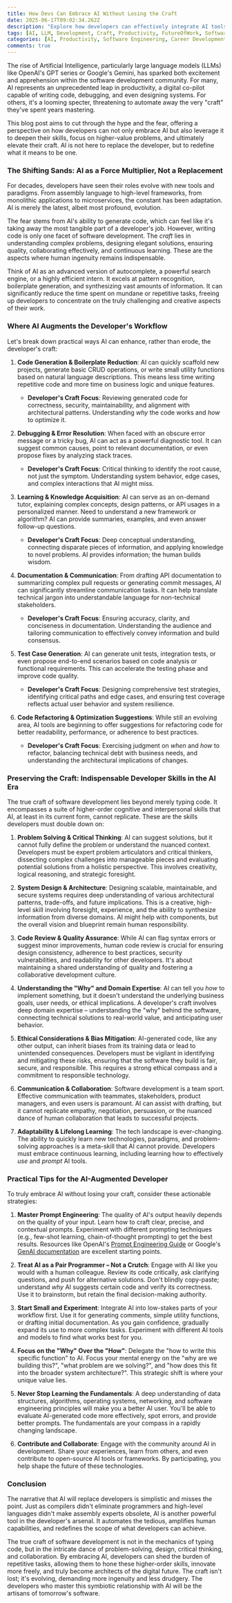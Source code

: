 ```yaml
---
title: How Devs Can Embrace AI Without Losing the Craft
date: 2025-06-17T09:02:34.262Z
description: "Explore how developers can effectively integrate AI tools into their workflow, enhancing productivity and problem-solving without diminishing the core skills and artistry that define software craftsmanship."
tags: [AI, LLM, Development, Craft, Productivity, FutureOfWork, SoftwareEngineering, Career]
categories: [AI, Productivity, Software Engineering, Career Development]
comments: true
---
```


The rise of Artificial Intelligence, particularly large language models (LLMs) like OpenAI's GPT series or Google's Gemini, has sparked both excitement and apprehension within the software development community. For many, AI represents an unprecedented leap in productivity, a digital co-pilot capable of writing code, debugging, and even designing systems. For others, it's a looming specter, threatening to automate away the very "craft" they've spent years mastering.

This blog post aims to cut through the hype and the fear, offering a perspective on how developers can not only embrace AI but also leverage it to deepen their skills, focus on higher-value problems, and ultimately elevate their craft. AI is not here to replace the developer, but to redefine what it means to be one.

### The Shifting Sands: AI as a Force Multiplier, Not a Replacement

For decades, developers have seen their roles evolve with new tools and paradigms. From assembly language to high-level frameworks, from monolithic applications to microservices, the constant has been adaptation. AI is merely the latest, albeit most profound, evolution.

The fear stems from AI's ability to generate code, which can feel like it's taking away the most tangible part of a developer's job. However, writing code is only one facet of software development. The *craft* lies in understanding complex problems, designing elegant solutions, ensuring quality, collaborating effectively, and continuous learning. These are the aspects where human ingenuity remains indispensable.

Think of AI as an advanced version of autocomplete, a powerful search engine, or a highly efficient intern. It excels at pattern recognition, boilerplate generation, and synthesizing vast amounts of information. It can significantly reduce the time spent on mundane or repetitive tasks, freeing up developers to concentrate on the truly challenging and creative aspects of their work.

### Where AI Augments the Developer's Workflow

Let's break down practical ways AI can enhance, rather than erode, the developer's craft:

1.  **Code Generation & Boilerplate Reduction**:
    AI can quickly scaffold new projects, generate basic CRUD operations, or write small utility functions based on natural language descriptions. This means less time writing repetitive code and more time on business logic and unique features.
    *   **Developer's Craft Focus**: Reviewing generated code for correctness, security, maintainability, and alignment with architectural patterns. Understanding *why* the code works and *how* to optimize it.

2.  **Debugging & Error Resolution**:
    When faced with an obscure error message or a tricky bug, AI can act as a powerful diagnostic tool. It can suggest common causes, point to relevant documentation, or even propose fixes by analyzing stack traces.
    *   **Developer's Craft Focus**: Critical thinking to identify the root cause, not just the symptom. Understanding system behavior, edge cases, and complex interactions that AI might miss.

3.  **Learning & Knowledge Acquisition**:
    AI can serve as an on-demand tutor, explaining complex concepts, design patterns, or API usages in a personalized manner. Need to understand a new framework or algorithm? AI can provide summaries, examples, and even answer follow-up questions.
    *   **Developer's Craft Focus**: Deep conceptual understanding, connecting disparate pieces of information, and applying knowledge to novel problems. AI provides information; the human builds wisdom.

4.  **Documentation & Communication**:
    From drafting API documentation to summarizing complex pull requests or generating commit messages, AI can significantly streamline communication tasks. It can help translate technical jargon into understandable language for non-technical stakeholders.
    *   **Developer's Craft Focus**: Ensuring accuracy, clarity, and conciseness in documentation. Understanding the audience and tailoring communication to effectively convey information and build consensus.

5.  **Test Case Generation**:
    AI can generate unit tests, integration tests, or even propose end-to-end scenarios based on code analysis or functional requirements. This can accelerate the testing phase and improve code quality.
    *   **Developer's Craft Focus**: Designing comprehensive test strategies, identifying critical paths and edge cases, and ensuring test coverage reflects actual user behavior and system resilience.

6.  **Code Refactoring & Optimization Suggestions**:
    While still an evolving area, AI tools are beginning to offer suggestions for refactoring code for better readability, performance, or adherence to best practices.
    *   **Developer's Craft Focus**: Exercising judgment on *when* and *how* to refactor, balancing technical debt with business needs, and understanding the architectural implications of changes.

### Preserving the Craft: Indispensable Developer Skills in the AI Era

The true craft of software development lies beyond merely typing code. It encompasses a suite of higher-order cognitive and interpersonal skills that AI, at least in its current form, cannot replicate. These are the skills developers must double down on:

1.  **Problem Solving & Critical Thinking**:
    AI can suggest solutions, but it cannot fully define the problem or understand the nuanced context. Developers must be expert problem articulators and critical thinkers, dissecting complex challenges into manageable pieces and evaluating potential solutions from a holistic perspective. This involves creativity, logical reasoning, and strategic foresight.

2.  **System Design & Architecture**:
    Designing scalable, maintainable, and secure systems requires deep understanding of various architectural patterns, trade-offs, and future implications. This is a creative, high-level skill involving foresight, experience, and the ability to synthesize information from diverse domains. AI might help with components, but the overall vision and blueprint remain human responsibility.

3.  **Code Review & Quality Assurance**:
    While AI can flag syntax errors or suggest minor improvements, human code review is crucial for ensuring design consistency, adherence to best practices, security vulnerabilities, and readability for other developers. It's about maintaining a shared understanding of quality and fostering a collaborative development culture.

4.  **Understanding the "Why" and Domain Expertise**:
    AI can tell you *how* to implement something, but it doesn't understand the underlying business goals, user needs, or ethical implications. A developer's craft involves deep domain expertise – understanding the "why" behind the software, connecting technical solutions to real-world value, and anticipating user behavior.

5.  **Ethical Considerations & Bias Mitigation**:
    AI-generated code, like any other output, can inherit biases from its training data or lead to unintended consequences. Developers must be vigilant in identifying and mitigating these risks, ensuring that the software they build is fair, secure, and responsible. This requires a strong ethical compass and a commitment to responsible technology.

6.  **Communication & Collaboration**:
    Software development is a team sport. Effective communication with teammates, stakeholders, product managers, and even users is paramount. AI can assist with drafting, but it cannot replicate empathy, negotiation, persuasion, or the nuanced dance of human collaboration that leads to successful projects.

7.  **Adaptability & Lifelong Learning**:
    The tech landscape is ever-changing. The ability to quickly learn new technologies, paradigms, and problem-solving approaches is a meta-skill that AI cannot provide. Developers must embrace continuous learning, including learning how to effectively *use* and *prompt* AI tools.

### Practical Tips for the AI-Augmented Developer

To truly embrace AI without losing your craft, consider these actionable strategies:

1.  **Master Prompt Engineering**:
    The quality of AI's output heavily depends on the quality of your input. Learn how to craft clear, precise, and contextual prompts. Experiment with different prompting techniques (e.g., few-shot learning, chain-of-thought prompting) to get the best results. Resources like OpenAI's [Prompt Engineering Guide](https://platform.openai.com/docs/guides/prompt-engineering) or Google's [GenAI documentation](https://ai.google.dev/docs/guides/prompt_guidance) are excellent starting points.

2.  **Treat AI as a Pair Programmer – Not a Crutch**:
    Engage with AI like you would with a human colleague. Review its code critically, ask clarifying questions, and push for alternative solutions. Don't blindly copy-paste; understand *why* AI suggests certain code and verify its correctness. Use it to brainstorm, but retain the final decision-making authority.

3.  **Start Small and Experiment**:
    Integrate AI into low-stakes parts of your workflow first. Use it for generating comments, simple utility functions, or drafting initial documentation. As you gain confidence, gradually expand its use to more complex tasks. Experiment with different AI tools and models to find what works best for you.

4.  **Focus on the "Why" Over the "How"**:
    Delegate the "how to write this specific function" to AI. Focus your mental energy on the "why are we building this?", "what problem are we solving?", and "how does this fit into the broader system architecture?". This strategic shift is where your unique value lies.

5.  **Never Stop Learning the Fundamentals**:
    A deep understanding of data structures, algorithms, operating systems, networking, and software engineering principles will make you a better AI user. You'll be able to evaluate AI-generated code more effectively, spot errors, and provide better prompts. The fundamentals are your compass in a rapidly changing landscape.

6.  **Contribute and Collaborate**:
    Engage with the community around AI in development. Share your experiences, learn from others, and even contribute to open-source AI tools or frameworks. By participating, you help shape the future of these technologies.

### Conclusion

The narrative that AI will replace developers is simplistic and misses the point. Just as compilers didn't eliminate programmers and high-level languages didn't make assembly experts obsolete, AI is another powerful tool in the developer's arsenal. It automates the tedious, amplifies human capabilities, and redefines the scope of what developers can achieve.

The true craft of software development is not in the mechanics of typing code, but in the intricate dance of problem-solving, design, critical thinking, and collaboration. By embracing AI, developers can shed the burden of repetitive tasks, allowing them to hone these higher-order skills, innovate more freely, and truly become architects of the digital future. The craft isn't lost; it's evolving, demanding more ingenuity and less drudgery. The developers who master this symbiotic relationship with AI will be the artisans of tomorrow's software.

